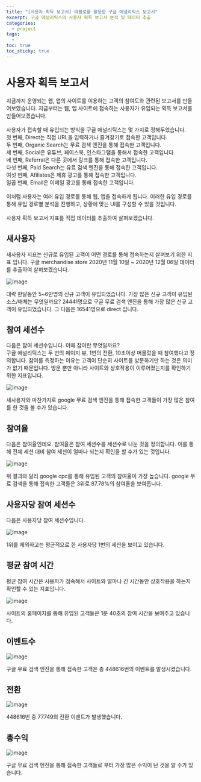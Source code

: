 ```yaml
---
title: "[사용자 획득 보고서] 태블로를 활용한 구글 애널리틱스 보고서"
excerpt: 구글 애널리틱스의 사용자 획득 보고서 분석 및 데이터 추출
categories:
  - project
tags:
  - 
toc: true
toc_sticky: true
---
```


# 사용자 획득 보고서

지금까지 운영되는 웹, 앱의 사이트를 이용하는 고객의 참여도와 관련된 보고서를 만들어보았습니다. 지금부터는 웹, 앱 사이트에 접속하는 사용자가 유입되는 획득 보고서를 만들어보겠습니다.   
<br>
사용자가 접속할 때 유입되는 방식을 구글 애널리틱스는 몇 가지로 정해두었습니다.   
첫 번째, Direct는 직접 URL을 입력하거나 즐겨찾기로 접속한 고객입니다.   
두 번째, Organic Search는 무료 검색 엔진을 통해 접속한 고객입니다.   
세 번째, Social은 유튜브, 페이스북, 인스타그램을 통해서 접속한 고객입니다.   
네 번째, Referral은 다른 곳에서 링크를 통해 접속한 고객입니다.   
다섯 번째, Paid Search는 유료 검색 엔진을 통해 접속한 고객입니다.   
여섯 번째, Afiliates은 제휴 광고를 통해 접속한 고객입니다.   
일곱 번째, Email은 이메일 광고를 통해 접속한 고객입니다.   
<br>
이처럼 사용자는 여러 유입 경로를 통해 웹, 앱을 접속하게 됩니다. 이러한 유입 경로를 통해 유입 경로별 분석을 진행하고, 상황에 맞는 UI를 구성할 수 있을 것입니다.   
<br>
사용자 획득 보고서 지표를 직접 데이터를 추출하여 살펴보겠습니다.

## 새사용자

새사용자 지표는 신규로 유입된 고객이 어떤 경로를 통해 접속하는지 살펴보기 위한 지표 입니다. 구글 merchandise store 2020년 11월 10일 ~ 2020년 12월 06일 데이터를 추출하여 살펴보겠습니다.

![image](https://github.com/wbin0718/google_analytics_dashboard/assets/104637982/30413cbd-d555-400e-9cb9-37a5e22d7317)

대략 한달동안 5~6만명의 신규 고객이 유입되었습니다. 가장 많은 신규 고객이 유입된 소스/매체는 무엇일까요? 24441명으로 구글 무료 검색 엔진을 통해 가장 많은 신규 고객이 유입되었습니다. 그 다음은 16541명으로 direct 입니다.

## 참여 세션수

다음은 참여 세션수입니다. 이때 참여란 무엇일까요?   
구글 애널리틱스는 두 번의 페이지 뷰, 1번의 전환, 10초이상 머물렀을 때 참여했다고 정의합니다. 참여를 측정하는 이유는 고객이 단순히 사이트를 방문하기만 하는 것은 의미가 없기 때문입니다. 방문 뿐만 아니라 사이트와 상호작용이 이루어졌는지를 확인하기 위한 지표입니다.     

![image](https://github.com/wbin0718/google_analytics_dashboard/assets/104637982/3d8799fc-4dd7-4f85-81da-f2abec8e0295)

새사용자와 마찬가지로 google 무료 검색 엔진을 통해 접속한 고객들이 가장 많은 참여를 한 것을 볼 수가 있습니다.

## 참여율

다음은 참여율인데요. 참여율은 참여 세션수를 세션수로 나눈 것을 정의합니다. 이를 통해 전체 세션 대비 참여 세션이 얼마나 되는지 확인을 할 수가 있는 것입니다.

![image](https://github.com/wbin0718/google_analytics_dashboard/assets/104637982/24ed13c9-aa30-438a-ad88-0426a183e25d)

위 결과와 달리 google cpc를 통해 유입된 고객의 참여율이 가장 높습니다. google 무료 검색을 통해 접속한 고객들은 3위로 87.78%의 참여율을 보여줍니다.

## 사용자당 참여 세션수

다음은 사용자당 참여 세션수입니다.

![image](https://github.com/wbin0718/google_analytics_dashboard/assets/104637982/c371226d-c6d2-426a-a8c2-4f03f0cef0e7)

1위를 제외하고는 평균적으로 한 사용자당 1번의 세션을 보이고 있습니다.

## 평균 참여 시간

평균 참여 시간은 사용자가 접속해서 사이트와 얼마나 긴 시간동안 상호작용을 하는지 확인할 수 있는 지표입니다.

![image](https://github.com/wbin0718/google_analytics_dashboard/assets/104637982/52c0d274-3bcf-41d1-ac78-a44570fbd34c)

사이트의 홈페이지를 통해 유입된 고객들은 1분 40초의 참여 시간을 보여주고 있습니다.

## 이벤트수

![image](https://github.com/wbin0718/google_analytics_dashboard/assets/104637982/78499e87-55a4-45d9-8986-0f0540c4c8ba)

구글 무료 검색 엔진을 통해 접속한 고객은 총 448616번의 이벤트를 발생시켰습니다.

## 전환

![image](https://github.com/wbin0718/google_analytics_dashboard/assets/104637982/01903a59-bf3d-4ead-80b1-be27071c8513)

448616번 중 77749의 전환 이벤트가 발생했습니다.

## 총수익

![image](https://github.com/wbin0718/google_analytics_dashboard/assets/104637982/1d161c62-a616-4732-bc59-adb83ba8a70c)

구글 무료 검색 엔진을 통해 접속한 고객들로 부터 가장 많은 수익이 난 것을 알 수가 있습니다.
